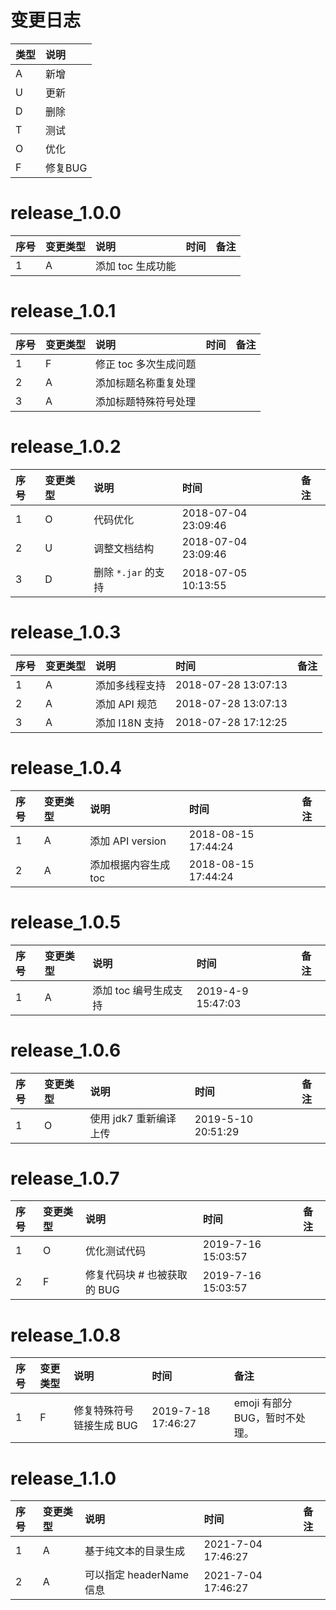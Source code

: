 # 变更日志

| 类型 | 说明 |
|:----|:----|
| A | 新增 |
| U | 更新 |
| D | 删除 |
| T | 测试 |
| O | 优化 |
| F | 修复BUG |

# release_1.0.0

| 序号 | 变更类型 | 说明 | 时间 | 备注 |
|:---|:---|:---|:---|:--|
| 1 | A | 添加 toc 生成功能 | | |

# release_1.0.1

| 序号 | 变更类型 | 说明 | 时间 | 备注 |
|:---|:---|:---|:---|:--|
| 1 | F | 修正 toc 多次生成问题 | | |
| 2 | A | 添加标题名称重复处理 | | |
| 3 | A | 添加标题特殊符号处理 | | |

# release_1.0.2

| 序号 | 变更类型 | 说明 | 时间 | 备注 |
|:---|:---|:---|:---|:--|
| 1 | O | 代码优化 | 2018-07-04 23:09:46 | |
| 2 | U | 调整文档结构 |  2018-07-04 23:09:46 | |
| 3 | D | 删除 `*.jar` 的支持 | 2018-07-05 10:13:55 | |

# release_1.0.3

| 序号 | 变更类型 | 说明 | 时间 | 备注 |
|:---|:---|:---|:---|:--|
| 1 | A | 添加多线程支持 | 2018-07-28 13:07:13 |
| 2 | A | 添加 API 规范 | 2018-07-28 13:07:13 |
| 3 | A | 添加 I18N 支持 | 2018-07-28 17:12:25 |

# release_1.0.4

| 序号 | 变更类型 | 说明 | 时间 | 备注 |
|:---|:---|:---|:---|:--|
| 1 | A | 添加 API version | 2018-08-15 17:44:24 |
| 2 | A | 添加根据内容生成 toc  | 2018-08-15 17:44:24 |

# release_1.0.5

| 序号 | 变更类型 | 说明 | 时间 | 备注 |
|:---|:---|:---|:---|:--|
| 1 | A | 添加 toc 编号生成支持 | 2019-4-9 15:47:03 |

# release_1.0.6

| 序号 | 变更类型 | 说明 | 时间 | 备注 |
|:---|:---|:---|:---|:--|
| 1 | O | 使用 jdk7 重新编译上传 | 2019-5-10 20:51:29 |

# release_1.0.7

| 序号 | 变更类型 | 说明 | 时间 | 备注 |
|:---|:---|:---|:---|:--|
| 1 | O | 优化测试代码 | 2019-7-16 15:03:57 |
| 2 | F | 修复代码块 # 也被获取的 BUG | 2019-7-16 15:03:57 |

# release_1.0.8

| 序号 | 变更类型 | 说明 | 时间 | 备注 |
|:---|:---|:---|:---|:--|
| 1 | F | 修复特殊符号链接生成 BUG | 2019-7-18 17:46:27 | emoji 有部分 BUG，暂时不处理。|

# release_1.1.0

| 序号 | 变更类型 | 说明 | 时间 | 备注 |
|:---|:---|:---|:---|:--|
| 1 | A | 基于纯文本的目录生成 | 2021-7-04 17:46:27 | |
| 2 | A | 可以指定 headerName 信息 | 2021-7-04 17:46:27 | |